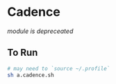 # Cadence

*module is depreceated*

## To Run

```sh
# may need to `source ~/.profile`
sh a.cadence.sh
```
